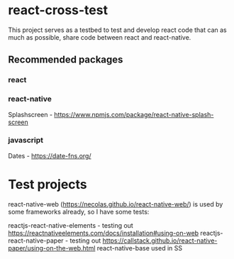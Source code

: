 # react-cross-test

This project serves as a testbed to test and develop react code that can as much as possible, share code between react and react-native.

## Recommended packages

### react

### react-native

Splashscreen - https://www.npmjs.com/package/react-native-splash-screen

### javascript

Dates - https://date-fns.org/



# Test projects

react-native-web (https://necolas.github.io/react-native-web/) is used by some frameworks already, so I have some tests:

reactjs-react-native-elements - testing out https://reactnativeelements.com/docs/installation#using-on-web
reactjs-react-native-paper - testing out https://callstack.github.io/react-native-paper/using-on-the-web.html
react-native-base used in SS